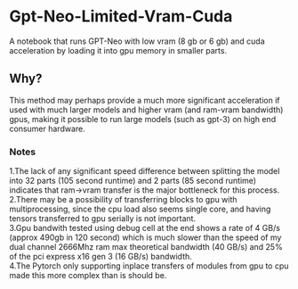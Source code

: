 # Gpt-Neo-Limited-Vram-Cuda
 A notebook that runs GPT-Neo with low vram (8 gb or 6 gb) and cuda acceleration by loading it into gpu memory in smaller parts.<br>
## Why?
This method may perhaps provide a much more significant acceleration if used with much larger models and higher vram (and ram-vram bandwidth) gpus, making it possible to run large models (such as gpt-3) on high end consumer hardware.
### Notes
1.The lack of any significant speed difference between splitting the model into 32 parts (105 second runtime) and 2 parts (85 second runtime) indicates that ram->vram transfer is the major bottleneck for this process. <br> 
2.There may be a possibility of transferring blocks to gpu with multiprocessing, since the cpu load also seems single core, and having tensors transferred to gpu serially is not important. <br>
3.Gpu bandwith tested using debug cell at the end shows a rate of 4 GB/s (approx 490gb in 120 second) which is much slower than the speed of my dual channel 2666Mhz ram max theoretical bandwidth (40 GB/s) and 25% of the pci express x16 gen 3 (16 GB/s) bandwidth.<br>
4.The Pytorch only supporting inplace transfers of modules from gpu to cpu made this more complex than is should be.
